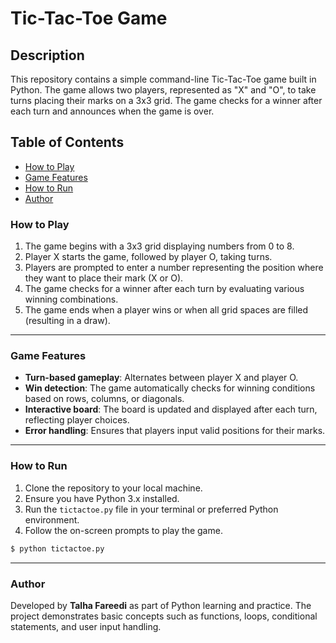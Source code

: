 

# Tic-Tac-Toe Game

## Description
This repository contains a simple command-line Tic-Tac-Toe game built in Python. The game allows two players, represented as "X" and "O", to take turns placing their marks on a 3x3 grid. The game checks for a winner after each turn and announces when the game is over.

## Table of Contents
- [How to Play](#how-to-play)
- [Game Features](#game-features)
- [How to Run](#how-to-run)
- [Author](#author)



### How to Play
1. The game begins with a 3x3 grid displaying numbers from 0 to 8.
2. Player X starts the game, followed by player O, taking turns.
3. Players are prompted to enter a number representing the position where they want to place their mark (X or O).
4. The game checks for a winner after each turn by evaluating various winning combinations.
5. The game ends when a player wins or when all grid spaces are filled (resulting in a draw).

---

### Game Features
- **Turn-based gameplay**: Alternates between player X and player O.
- **Win detection**: The game automatically checks for winning conditions based on rows, columns, or diagonals.
- **Interactive board**: The board is updated and displayed after each turn, reflecting player choices.
- **Error handling**: Ensures that players input valid positions for their marks.
  
---

### How to Run
1. Clone the repository to your local machine.
2. Ensure you have Python 3.x installed.
3. Run the `tictactoe.py` file in your terminal or preferred Python environment.
4. Follow the on-screen prompts to play the game.

```bash
$ python tictactoe.py
```

---

### Author
Developed by **Talha Fareedi** as part of Python learning and practice. The project demonstrates basic concepts such as functions, loops, conditional statements, and user input handling.
```
